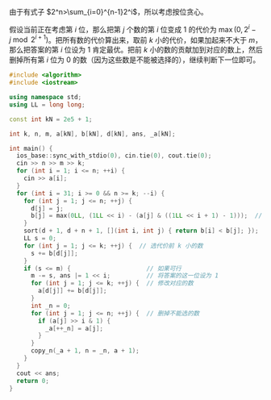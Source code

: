 由于有式子 $2^n>\sum_{i=0}^{n-1}2^i$，所以考虑按位贪心。

假设当前正在考虑第 $i$ 位，那么把第 $j$ 个数的第 $i$ 位变成 $1$ 的代价为 $\max(0,2^i-j\bmod 2^{i+1})$。把所有数的代价算出来，取前 $k$ 小的代价，如果加起来不大于 $m$，那么把答案的第 $i$ 位设为 $1$ 肯定最优。把前 $k$ 小的数的贡献加到对应的数上，然后删掉所有第 $i$ 位为 $0$ 的数（因为这些数是不能被选择的），继续判断下一位即可。

```cpp
#include <algorithm>
#include <iostream>

using namespace std;
using LL = long long;

const int kN = 2e5 + 1;

int k, n, m, a[kN], b[kN], d[kN], ans, _a[kN];

int main() {
  ios_base::sync_with_stdio(0), cin.tie(0), cout.tie(0);
  cin >> n >> m >> k;
  for (int i = 1; i <= n; ++i) {
    cin >> a[i];
  }
  for (int i = 31; i >= 0 && n >= k; --i) {
    for (int j = 1; j <= n; ++j) {
      d[j] = j;
      b[j] = max(0LL, (1LL << i) - (a[j] & ((1LL << i + 1) - 1)));  // 计算代价
    }
    sort(d + 1, d + n + 1, [](int i, int j) { return b[i] < b[j]; });
    LL s = 0;
    for (int j = 1; j <= k; ++j) {  // 选代价前 k 小的数
      s += b[d[j]];
    }
    if (s <= m) {                     // 如果可行
      m -= s, ans |= 1 << i;          // 将答案的这一位设为 1
      for (int j = 1; j <= k; ++j) {  // 修改对应的数
        a[d[j]] += b[d[j]];
      }
      int _n = 0;
      for (int j = 1; j <= n; ++j) {  // 删掉不能选的数
        if (a[j] >> i & 1) {
          _a[++_n] = a[j];
        }
      }
      copy_n(_a + 1, n = _n, a + 1);
    }
  }
  cout << ans;
  return 0;
}
```